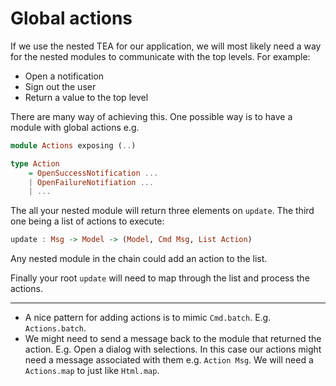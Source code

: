 # Global actions

If we use the nested TEA for our application, we will most likely need a way for the nested modules to communicate with the top levels. For example:

- Open a notification
- Sign out the user
- Return a value to the top level

There are many way of achieving this. One possible way is to have a module with global actions e.g.

```haskell
module Actions exposing (..)

type Action
	= OpenSuccessNotification ...
	| OpenFailureNotifiation ...
	| ...
```

The all your nested module will return three elements on `update`. The third one being a list of actions to execute:

```haskell
update : Msg -> Model -> (Model, Cmd Msg, List Action)
```

Any nested module in the chain could add an action to the list.

Finally your root `update` will need to map through the list and process the actions.

---

- A nice pattern for adding actions is to mimic `Cmd.batch`. E.g. `Actions.batch`.
- We might need to send a message back to the module that returned the action. E.g. Open a dialog with selections. In this case our actions might need a message associated with them e.g. `Action Msg`. We will need a `Actions.map` to just like `Html.map`.
